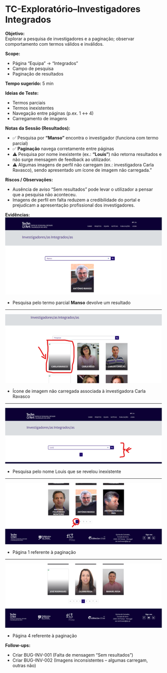 # TC-Exploratório–Investigadores Integrados 


**Objetivo:**  
Explorar a pesquisa de investigadores e a paginação; observar comportamento com termos válidos e inválidos.


**Scope:**  
- Página “Equipa” → “Integrados”
- Campo de pesquisa
- Paginação de resultados


**Tempo sugerido:** 5 min






**Ideias de Teste:**  
- Termos parciais 
- Termos inexistentes
- Navegação entre páginas (p.ex. 1 ↔ 4)
- Carregamento de imagens 


**Notas da Sessão (Resultados):**  
- ✅ Pesquisa por **“Manso”** encontra o investigador (funciona com termo parcial)  
- ✅ **Paginação** navega corretamente entre páginas  
- ⚠️ Pesquisa por nome inexistente (ex.: **“Louis”**) não retorna resultados e não surge mensagem de feedback ao utilizador.
- ⚠️ Algumas imagens de perfil não carregam (ex.: investigadora Carla Ravasco), sendo apresentado um ícone de imagem não carregada.”


**Riscos / Observações:**  
- Ausência de aviso “Sem resultados” pode levar o utilizador a pensar que a pesquisa não aconteceu.
- Imagens de perfil em falta reduzem a credibilidade do portal e prejudicam a apresentação profissional dos investigadores.


**Evidências:**  
![PesquisaRes](../evidence/PesquisaComResultado.png)
- Pesquisa pelo termo parcial **Manso** devolve um resultado
******************************************************
![Falta](../evidence/ImagemEmFalta.png)
- Ícone de imagem não carregada associada à investigadora Carla Ravasco
******************************************************
![Falta](../evidence/InvestigadorNaoEncontrado.png)
- Pesquisa pelo nome Louis que se revelou inexistente
******************************************************
![Falta](../evidence/Pag1.png)
- Página 1 referente à paginação
******************************************************
![Falta](../evidence/Pag4.png)
- Página 4 referente à paginação


**Follow-ups:**  
- Criar BUG-INV-001 (Falta de mensagem “Sem resultados”)
- Criar BUG-INV-002 (Imagens inconsistentes – algumas carregam, outras não)
